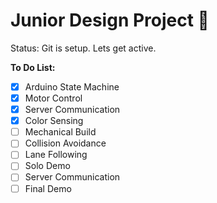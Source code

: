 # Junior Design Project 🥶

Status: Git is setup. Lets get active.

**To Do List:**
- [x] Arduino State Machine
- [x] Motor Control
- [x] Server Communication
- [x] Color Sensing
- [ ] Mechanical Build
- [ ] Collision Avoidance
- [ ] Lane Following
- [ ] Solo Demo
- [ ] Server Communication
- [ ] Final Demo
